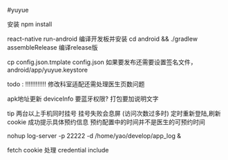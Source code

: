 #yuyue

安装
npm install 

react-native run-android   编译开发板并安装
cd android && ./gradlew assembleRelease 编译release版

cp config.json.tmplate config.json
如果要发布还需要设置签名文件，android/app/yuyue.keystore


todo : 
!!!!!!!!!!!!    修改科室适配还需处理医生页数问题

apk地址更新 
deviceInfo 要蓝牙权限?
打包要加说明文字



tip 两台以上手机同时挂号
挂号失败会息屏 (访问次数过多时)
定时重新登陆,刷新cookie
成功提示具体预约信息
预约配置中的时间并不是医生的可预约时间

nohup log-server -p 22222 -d /home/yao/develop/app_log &


fetch cookie 处理 credential include

